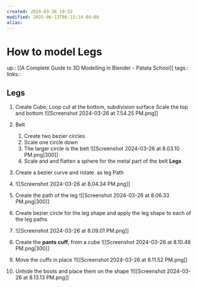 ```yaml
---
created: 2024-03-26 19:53
modified: 2025-06-13T08:15:14-04:00
alias:
---
```

# How to model Legs
up::  [[A Complete Guide to 3D Modelling in Blender - Patata School]]
tags::
links::
## Legs


1. Create Cube, Loop cut at the bottom, subdivision surface
	Scale the top and bottom
	![[Screenshot 2024-03-26 at 7.54.25 PM.png]]

2. Belt
	1. Create two bezier circles
	2. Scale one circle down
	3. The larger circle is the belt
		 ![[Screenshot 2024-03-26 at 8.03.10 PM.png|300]]
	4. Scale and and flatten a sphere for the metal part of the belt
**Legs**
1. Create a bezier curve and rotate. as leg Path
2. ![[Screenshot 2024-03-26 at 8.04.34 PM.png]]
3. Create the path of the leg
![[Screenshot 2024-03-26 at 8.06.33 PM.png|300]]
3. Create bezier circle for the leg shape and apply the leg shape to each of the leg paths
4. ![[Screenshot 2024-03-26 at 8.09.01 PM.png]]
5. Create the **pants cuff**, from a cube
	 ![[Screenshot 2024-03-26 at 8.10.48 PM.png|300]]
6. Move the cuffs in place
	1![[Screenshot 2024-03-26 at 8.11.52 PM.png]]
7.  Unhide the boots and place them on the shape
	1![[Screenshot 2024-03-26 at 8.13.13 PM.png]]

